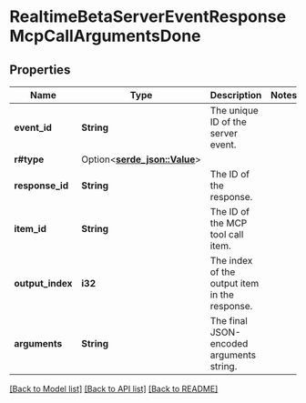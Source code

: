 # RealtimeBetaServerEventResponseMcpCallArgumentsDone

## Properties

Name | Type | Description | Notes
------------ | ------------- | ------------- | -------------
**event_id** | **String** | The unique ID of the server event. | 
**r#type** | Option<[**serde_json::Value**](.md)> |  | 
**response_id** | **String** | The ID of the response. | 
**item_id** | **String** | The ID of the MCP tool call item. | 
**output_index** | **i32** | The index of the output item in the response. | 
**arguments** | **String** | The final JSON-encoded arguments string. | 

[[Back to Model list]](../README.md#documentation-for-models) [[Back to API list]](../README.md#documentation-for-api-endpoints) [[Back to README]](../README.md)


